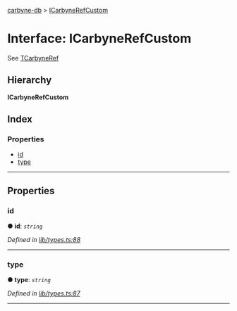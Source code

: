 [carbyne-db](../README.md) > [ICarbyneRefCustom](../interfaces/icarbynerefcustom.md)

# Interface: ICarbyneRefCustom

See [TCarbyneRef](../#tcarbyneref)

## Hierarchy

**ICarbyneRefCustom**

## Index

### Properties

* [id](icarbynerefcustom.md#id)
* [type](icarbynerefcustom.md#type)

---

## Properties

<a id="id"></a>

###  id

**● id**: *`string`*

*Defined in [lib/types.ts:88](https://github.com/allotropelabs/carbyne/blob/c2e180b/lib/types.ts#L88)*

___
<a id="type"></a>

###  type

**● type**: *`string`*

*Defined in [lib/types.ts:87](https://github.com/allotropelabs/carbyne/blob/c2e180b/lib/types.ts#L87)*

___

